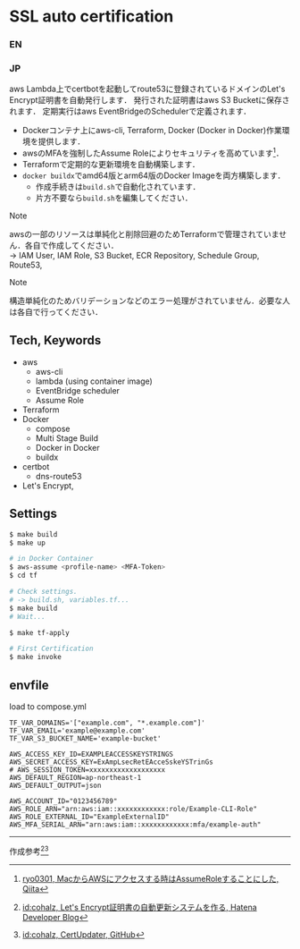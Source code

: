 
# SSL auto certification

### EN

### JP

aws Lambda上でcertbotを起動してroute53に登録されているドメインのLet's Encrypt証明書を自動発行します．
発行された証明書はaws S3 Bucketに保存されます． 
定期実行はaws EventBridgeのSchedulerで定義されます．

- Dockerコンテナ上にaws-cli, Terraform, Docker (Docker in Docker)作業環境を提供します．  
- awsのMFAを強制したAssume Roleによりセキュリティを高めています[^1]．
- Terraformで定期的な更新環境を自動構築します．
- `docker buildx`でamd64版とarm64版のDocker Imageを両方構築します．
    - 作成手続きは`build.sh`で自動化されています．
    - 片方不要なら`build.sh`を編集してください．

> [!NOTE]
> awsの一部のリソースは単純化と削除回避のためTerraformで管理されていません．各自で作成してください．  
> -> IAM User, IAM Role, S3 Bucket, ECR Repository, Schedule Group, Route53, 

> [!NOTE]
> 構造単純化のためバリデーションなどのエラー処理がされていません．必要な人は各自で行ってください．



## Tech, Keywords

- aws
    - aws-cli
    - lambda (using container image)
    - EventBridge scheduler 
    - Assume Role
- Terraform
- Docker
    - compose
    - Multi Stage Build
    - Docker in Docker
    - buildx
- certbot
    - dns-route53
- Let's Encrypt,


## Settings

```bash
$ make build
$ make up
```

```bash
# in Docker Container
$ aws-assume <profile-name> <MFA-Token> 
$ cd tf

# Check settings.
# -> build.sh, variables.tf...
$ make build
# Wait...

$ make tf-apply

# First Certification
$ make invoke
```

## envfile

load to compose.yml

```env:ssl.env
TF_VAR_DOMAINS='["example.com", "*.example.com"]'
TF_VAR_EMAIL='example@example.com'
TF_VAR_S3_BUCKET_NAME='example-bucket'
```

```env:aws.env
AWS_ACCESS_KEY_ID=EXAMPLEACCESSKEYSTRINGS
AWS_SECRET_ACCESS_KEY=ExAmpLsecRetEAcceSskeYSTrinGs
# AWS_SESSION_TOKEN=xxxxxxxxxxxxxxxxxxx
AWS_DEFAULT_REGION=ap-northeast-1 
AWS_DEFAULT_OUTPUT=json

AWS_ACCOUNT_ID="0123456789"
AWS_ROLE_ARN="arn:aws:iam::xxxxxxxxxxxx:role/Example-CLI-Role"
AWS_ROLE_EXTERNAL_ID="ExampleExternalID"
AWS_MFA_SERIAL_ARN="arn:aws:iam::xxxxxxxxxxxx:mfa/example-auth"
```

---

作成参考[^2][^3]

[^1]: [ryo0301, MacからAWSにアクセスする時はAssumeRoleすることにした, Qiita](https://qiita.com/ryo0301/items/0730e4b1068707a37c31)
[^2]: [id:cohalz, Let's Encrypt証明書の自動更新システムを作る, Hatena Developer Blog](https://developer.hatenastaff.com/entry/2018/12/11/133000)
[^3]: [id:cohalz, CertUpdater, GitHub](https://github.com/cohalz/CertUpdater)
